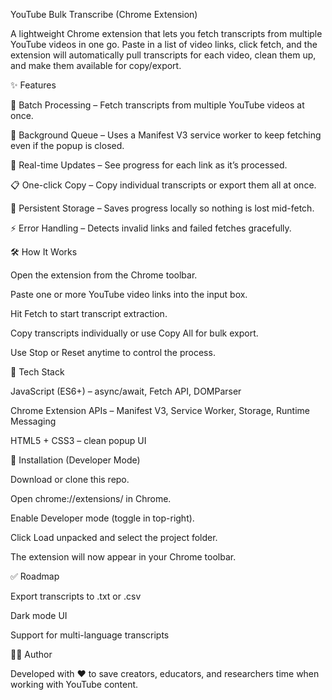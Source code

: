 YouTube Bulk Transcribe (Chrome Extension)

A lightweight Chrome extension that lets you fetch transcripts from multiple YouTube videos in one go.
Paste in a list of video links, click fetch, and the extension will automatically pull transcripts for each video, clean them up, and make them available for copy/export.

✨ Features

🚀 Batch Processing – Fetch transcripts from multiple YouTube videos at once.

🔄 Background Queue – Uses a Manifest V3 service worker to keep fetching even if the popup is closed.

📡 Real-time Updates – See progress for each link as it’s processed.

📋 One-click Copy – Copy individual transcripts or export them all at once.

💾 Persistent Storage – Saves progress locally so nothing is lost mid-fetch.

⚡ Error Handling – Detects invalid links and failed fetches gracefully.

🛠 How It Works

Open the extension from the Chrome toolbar.

Paste one or more YouTube video links into the input box.

Hit Fetch to start transcript extraction.

Copy transcripts individually or use Copy All for bulk export.

Use Stop or Reset anytime to control the process.


🔧 Tech Stack

JavaScript (ES6+) – async/await, Fetch API, DOMParser

Chrome Extension APIs – Manifest V3, Service Worker, Storage, Runtime Messaging

HTML5 + CSS3 – clean popup UI

🚀 Installation (Developer Mode)

Download or clone this repo.

Open chrome://extensions/ in Chrome.

Enable Developer mode (toggle in top-right).

Click Load unpacked and select the project folder.

The extension will now appear in your Chrome toolbar.

✅ Roadmap

 Export transcripts to .txt or .csv

 Dark mode UI

 Support for multi-language transcripts

🧑‍💻 Author

Developed with ❤ to save creators, educators, and researchers time when working with YouTube content.
